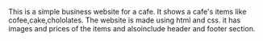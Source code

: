 This is a simple business website  for a cafe.
It shows a cafe's items like cofee,cake,chololates.
The website is made using html and css.
it has images and prices of the items and alsoinclude header and footer section.

